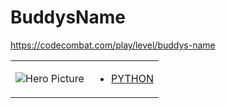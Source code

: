 # BuddysName 

https://codecombat.com/play/level/buddys-name
<table>
<tr>
<td>

![Hero Picture](hero.png?raw=true "Hero Picture")

</td>
<td>
<ul>
<li>

[PYTHON](BuddysName.py)

</li>
</td>
</tr>
<table>